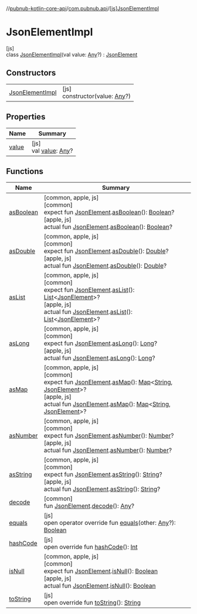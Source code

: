 //[pubnub-kotlin-core-api](../../../index.md)/[com.pubnub.api](../index.md)/[[js]JsonElementImpl](index.md)

# JsonElementImpl

[js]\
class [JsonElementImpl](index.md)(val value: [Any](https://kotlinlang.org/api/latest/jvm/stdlib/kotlin/-any/index.html)?) : [JsonElement](../-json-element/index.md)

## Constructors

| | |
|---|---|
| [JsonElementImpl](-json-element-impl.md) | [js]<br>constructor(value: [Any](https://kotlinlang.org/api/latest/jvm/stdlib/kotlin/-any/index.html)?) |

## Properties

| Name | Summary |
|---|---|
| [value](../-json-element/[js]value.md) | [js]<br>val [value](../-json-element/[js]value.md): [Any](https://kotlinlang.org/api/latest/jvm/stdlib/kotlin/-any/index.html)? |

## Functions

| Name | Summary |
|---|---|
| [asBoolean](../as-boolean.md) | [common, apple, js]<br>[common]<br>expect fun [JsonElement](../-json-element/index.md).[asBoolean](../as-boolean.md)(): [Boolean](https://kotlinlang.org/api/latest/jvm/stdlib/kotlin/-boolean/index.html)?<br>[apple, js]<br>actual fun [JsonElement](../-json-element/index.md).[asBoolean](../as-boolean.md)(): [Boolean](https://kotlinlang.org/api/latest/jvm/stdlib/kotlin/-boolean/index.html)? |
| [asDouble](../as-double.md) | [common, apple, js]<br>[common]<br>expect fun [JsonElement](../-json-element/index.md).[asDouble](../as-double.md)(): [Double](https://kotlinlang.org/api/latest/jvm/stdlib/kotlin/-double/index.html)?<br>[apple, js]<br>actual fun [JsonElement](../-json-element/index.md).[asDouble](../as-double.md)(): [Double](https://kotlinlang.org/api/latest/jvm/stdlib/kotlin/-double/index.html)? |
| [asList](../as-list.md) | [common, apple, js]<br>[common]<br>expect fun [JsonElement](../-json-element/index.md).[asList](../as-list.md)(): [List](https://kotlinlang.org/api/latest/jvm/stdlib/kotlin.collections/-list/index.html)&lt;[JsonElement](../-json-element/index.md)&gt;?<br>[apple, js]<br>actual fun [JsonElement](../-json-element/index.md).[asList](../as-list.md)(): [List](https://kotlinlang.org/api/latest/jvm/stdlib/kotlin.collections/-list/index.html)&lt;[JsonElement](../-json-element/index.md)&gt;? |
| [asLong](../as-long.md) | [common, apple, js]<br>[common]<br>expect fun [JsonElement](../-json-element/index.md).[asLong](../as-long.md)(): [Long](https://kotlinlang.org/api/latest/jvm/stdlib/kotlin/-long/index.html)?<br>[apple, js]<br>actual fun [JsonElement](../-json-element/index.md).[asLong](../as-long.md)(): [Long](https://kotlinlang.org/api/latest/jvm/stdlib/kotlin/-long/index.html)? |
| [asMap](../as-map.md) | [common, apple, js]<br>[common]<br>expect fun [JsonElement](../-json-element/index.md).[asMap](../as-map.md)(): [Map](https://kotlinlang.org/api/latest/jvm/stdlib/kotlin.collections/-map/index.html)&lt;[String](https://kotlinlang.org/api/latest/jvm/stdlib/kotlin/-string/index.html), [JsonElement](../-json-element/index.md)&gt;?<br>[apple, js]<br>actual fun [JsonElement](../-json-element/index.md).[asMap](../as-map.md)(): [Map](https://kotlinlang.org/api/latest/jvm/stdlib/kotlin.collections/-map/index.html)&lt;[String](https://kotlinlang.org/api/latest/jvm/stdlib/kotlin/-string/index.html), [JsonElement](../-json-element/index.md)&gt;? |
| [asNumber](../as-number.md) | [common, apple, js]<br>[common]<br>expect fun [JsonElement](../-json-element/index.md).[asNumber](../as-number.md)(): [Number](https://kotlinlang.org/api/latest/jvm/stdlib/kotlin/-number/index.html)?<br>[apple, js]<br>actual fun [JsonElement](../-json-element/index.md).[asNumber](../as-number.md)(): [Number](https://kotlinlang.org/api/latest/jvm/stdlib/kotlin/-number/index.html)? |
| [asString](../as-string.md) | [common, apple, js]<br>[common]<br>expect fun [JsonElement](../-json-element/index.md).[asString](../as-string.md)(): [String](https://kotlinlang.org/api/latest/jvm/stdlib/kotlin/-string/index.html)?<br>[apple, js]<br>actual fun [JsonElement](../-json-element/index.md).[asString](../as-string.md)(): [String](https://kotlinlang.org/api/latest/jvm/stdlib/kotlin/-string/index.html)? |
| [decode](../decode.md) | [common]<br>fun [JsonElement](../-json-element/index.md).[decode](../decode.md)(): [Any](https://kotlinlang.org/api/latest/jvm/stdlib/kotlin/-any/index.html)? |
| [equals](../-json-element/[js]equals.md) | [js]<br>open operator override fun [equals](../-json-element/[js]equals.md)(other: [Any](https://kotlinlang.org/api/latest/jvm/stdlib/kotlin/-any/index.html)?): [Boolean](https://kotlinlang.org/api/latest/jvm/stdlib/kotlin/-boolean/index.html) |
| [hashCode](../-json-element/[js]hash-code.md) | [js]<br>open override fun [hashCode](../-json-element/[js]hash-code.md)(): [Int](https://kotlinlang.org/api/latest/jvm/stdlib/kotlin/-int/index.html) |
| [isNull](../is-null.md) | [common, apple, js]<br>[common]<br>expect fun [JsonElement](../-json-element/index.md).[isNull](../is-null.md)(): [Boolean](https://kotlinlang.org/api/latest/jvm/stdlib/kotlin/-boolean/index.html)<br>[apple, js]<br>actual fun [JsonElement](../-json-element/index.md).[isNull](../is-null.md)(): [Boolean](https://kotlinlang.org/api/latest/jvm/stdlib/kotlin/-boolean/index.html) |
| [toString](to-string.md) | [js]<br>open override fun [toString](to-string.md)(): [String](https://kotlinlang.org/api/latest/jvm/stdlib/kotlin/-string/index.html) |
